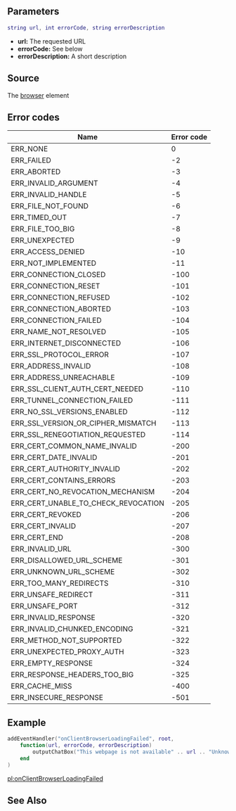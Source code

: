 Parameters
----------

``` lua
string url, int errorCode, string errorDescription
```

-   **url:** The requested URL
-   **errorCode:** See below
-   **errorDescription:** A short description

Source
------

The [browser](/docs/element/browser.md "wikilink") element

Error codes
-----------

| Name                                     | Error code |
|------------------------------------------|------------|
| ERR\_NONE                                | 0          |
| ERR\_FAILED                              | -2         |
| ERR\_ABORTED                             | -3         |
| ERR\_INVALID\_ARGUMENT                   | -4         |
| ERR\_INVALID\_HANDLE                     | -5         |
| ERR\_FILE\_NOT\_FOUND                    | -6         |
| ERR\_TIMED\_OUT                          | -7         |
| ERR\_FILE\_TOO\_BIG                      | -8         |
| ERR\_UNEXPECTED                          | -9         |
| ERR\_ACCESS\_DENIED                      | -10        |
| ERR\_NOT\_IMPLEMENTED                    | -11        |
| ERR\_CONNECTION\_CLOSED                  | -100       |
| ERR\_CONNECTION\_RESET                   | -101       |
| ERR\_CONNECTION\_REFUSED                 | -102       |
| ERR\_CONNECTION\_ABORTED                 | -103       |
| ERR\_CONNECTION\_FAILED                  | -104       |
| ERR\_NAME\_NOT\_RESOLVED                 | -105       |
| ERR\_INTERNET\_DISCONNECTED              | -106       |
| ERR\_SSL\_PROTOCOL\_ERROR                | -107       |
| ERR\_ADDRESS\_INVALID                    | -108       |
| ERR\_ADDRESS\_UNREACHABLE                | -109       |
| ERR\_SSL\_CLIENT\_AUTH\_CERT\_NEEDED     | -110       |
| ERR\_TUNNEL\_CONNECTION\_FAILED          | -111       |
| ERR\_NO\_SSL\_VERSIONS\_ENABLED          | -112       |
| ERR\_SSL\_VERSION\_OR\_CIPHER\_MISMATCH  | -113       |
| ERR\_SSL\_RENEGOTIATION\_REQUESTED       | -114       |
| ERR\_CERT\_COMMON\_NAME\_INVALID         | -200       |
| ERR\_CERT\_DATE\_INVALID                 | -201       |
| ERR\_CERT\_AUTHORITY\_INVALID            | -202       |
| ERR\_CERT\_CONTAINS\_ERRORS              | -203       |
| ERR\_CERT\_NO\_REVOCATION\_MECHANISM     | -204       |
| ERR\_CERT\_UNABLE\_TO\_CHECK\_REVOCATION | -205       |
| ERR\_CERT\_REVOKED                       | -206       |
| ERR\_CERT\_INVALID                       | -207       |
| ERR\_CERT\_END                           | -208       |
| ERR\_INVALID\_URL                        | -300       |
| ERR\_DISALLOWED\_URL\_SCHEME             | -301       |
| ERR\_UNKNOWN\_URL\_SCHEME                | -302       |
| ERR\_TOO\_MANY\_REDIRECTS                | -310       |
| ERR\_UNSAFE\_REDIRECT                    | -311       |
| ERR\_UNSAFE\_PORT                        | -312       |
| ERR\_INVALID\_RESPONSE                   | -320       |
| ERR\_INVALID\_CHUNKED\_ENCODING          | -321       |
| ERR\_METHOD\_NOT\_SUPPORTED              | -322       |
| ERR\_UNEXPECTED\_PROXY\_AUTH             | -323       |
| ERR\_EMPTY\_RESPONSE                     | -324       |
| ERR\_RESPONSE\_HEADERS\_TOO\_BIG         | -325       |
| ERR\_CACHE\_MISS                         | -400       |
| ERR\_INSECURE\_RESPONSE                  | -501       |

Example
-------

``` lua
addEventHandler("onClientBrowserLoadingFailed", root,
    function(url, errorCode, errorDescription)
        outputChatBox("This webpage is not available" .. url .. "Unknown" .. errorCode .. "Unknown" .. errorDescription)
    end
)
```

[pl:onClientBrowserLoadingFailed](/docs/pl:onclientbrowserloadingfailed.md "wikilink")

See Also
--------
